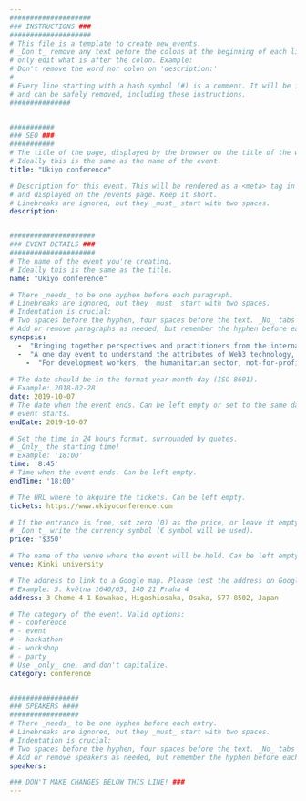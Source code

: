 ```yaml
---
####################
### INSTRUCTIONS ###
####################
# This file is a template to create new events.
# _Don't_ remove any text before the colons at the beginning of each line,
# only edit what is after the colon. Example:
# Don't remove the word nor colon on 'description:'
#
# Every line starting with a hash symbol (#) is a comment. It will be ignored
# and can be safely removed, including these instructions.
###############


###########
### SEO ###
###########
# The title of the page, displayed by the browser on the title of the window.
# Ideally this is the same as the name of the event.
title: "Ukiyo conference"

# Description for this event. This will be rendered as a <meta> tag in the HTML,
# and displayed on the /events page. Keep it short.
# Linebreaks are ignored, but they _must_ start with two spaces.
description: 


#####################
### EVENT DETAILS ###
#####################
# The name of the event you're creating.
# Ideally this is the same as the title.
name: "Ukiyo conference"

# There _needs_ to be one hyphen before each paragraph.
# Linebreaks are ignored, but they _must_ start with two spaces.
# Indentation is crucial:
# Two spaces before the hyphen, four spaces before the text. _No_ tabs allowed.
# Add or remove paragraphs as needed, but remember the hyphen before each entry.
synopsis:
  -  "Bringing together perspectives and practitioners from the international development & humanitarian sectors to Devcon and EVOLVING the blockchain for social impact narrative through meaningful workshops on use cases, data, privacy and web3, the role of civil society, and stronger feedback loops with the developer community."  
  -  "A one day event to understand the attributes of Web3 technology, practical use cases, research presentations, and workshops that culminate at Ethereum Developers Conference (Devcon) and beyond for stronger feedback loops between end users and the developer community."
    -  "For development workers, the humanitarian sector, not-for-profits, social science researchers, product managers and technologists. This not for profit event takes place in the lead up to Ethereum Developers Conference (Devcon) in Osaka."
    
# The date should be in the format year-month-day (ISO 8601).
# Example: 2018-02-28
date: 2019-10-07
# The date when the event ends. Can be left empty or set to the same day the
# event starts.
endDate: 2019-10-07

# Set the time in 24 hours format, surrounded by quotes.
# _Only_ the starting time!
# Example: '18:00'
time: '8:45'
# Time when the event ends. Can be left empty.
endTime: '18:00'

# The URL where to akquire the tickets. Can be left empty.
tickets: https://www.ukiyoconference.com

# If the entrance is free, set zero (0) as the price, or leave it empty.
# _Don't_ write the currency symbol (€ symbol will be used).
price: '$350'

# The name of the venue where the event will be held. Can be left empty.
venue: Kinki university

# The address to link to a Google map. Please test the address on Google Maps.
# Example: 5. května 1640/65, 140 21 Praha 4
address: 3 Chome-4-1 Kowakae, Higashiosaka, Osaka, 577-8502, Japan

# The category of the event. Valid options:
# - conference
# - event
# - hackathon
# - workshop
# - party
# Use _only_ one, and don't capitalize.
category: conference


#################
### SPEAKERS ####
#################
# There _needs_ to be one hyphen before each entry.
# Linebreaks are ignored, but they _must_ start with two spaces.
# Indentation is crucial:
# Two spaces before the hyphen, four spaces before the text. _No_ tabs allowed.
# Add or remove speakers as needed, but remember the hyphen before each entry.
speakers:

### DON'T MAKE CHANGES BELOW THIS LINE! ###
---
```

<!-- ### DON'T MAKE CHANGES BELOW THIS LINE! ### -->

<Event-Content/>

